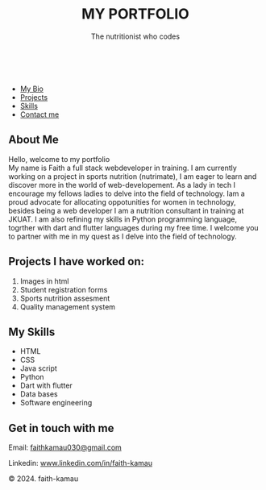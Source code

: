 <!DOCTYPE html>
<HTml>
    <head>
        <title> My portfolio</title>
    </head>
    <body>
        <header> 
            <h1>MY PORTFOLIO </h1>
            <P> The nutritionist who codes</P><br>
            <link rel="stylesheet" href="portfolio.css">
        </header>
        <nav>
            <ul>
                <li> <a href="#About"> My Bio</a></li>
                <li><a href="#Projects">Projects</a></li>
                <li><a href="#Skills">Skills</a></li>
                <li><a href="#Contact me">Contact me</a></li>
            </ul>
        </nav>
        <main>
            <section id="about">
               <h1>About Me</h1>
               <p>Hello, welcome to my portfolio <br>
                My name is Faith a full stack webdeveloper in training. I am currently working on a project in sports nutrition (nutrimate),
                I am eager to learn and discover more in the world of web-developement. As a lady in tech I encourage my fellows ladies to delve into the field of 
                technology. 
                Iam a proud advocate for allocating oppotunities for women in technology, besides being a web developer I am a nutrition consultant in training at
                JKUAT.
                I am also  refining my skills in Python programming language, togrther with dart and flutter languages during my free time. I welcome you to partner 
                with me in my quest as I delve into the field of technology.
               </p>
            </section>
            <section id="Projects">
                <h1>Projects I have worked on: </h1>
            <ol>
                <li> Images in html</li>
                <li> Student registration forms</li>
                <li>Sports nutrition assesment</li>
                <li>Quality management system</li>
            </ol>
            </section>
           <section id="Skills">
            <h1>My Skills</h1>
            <ul>
                <li>HTML</li>
                <li>CSS</li>
                <li>Java script</li>
                <li>Python</li>
                <li>Dart with flutter</li>
                <li> Data bases</li>
                <li> Software engineering</li>
            </ul>
           </section>
           <section id="Contact me">
              <h2>Get in touch with me</h2>
              <p>Email: <a href="mailto:faithkamau030@gmail.com">faithkamau030@gmail.com</a></p>
              <p>Linkedin: <a href="www.linkedin.com/in/faith-kamau">www.linkedin.com/in/faith-kamau</a></p>
           </section>
        </main>
        <footer>
            <p>&copy; 2024. faith-kamau</p>
        </footer>
    </body>
    </HTml>
